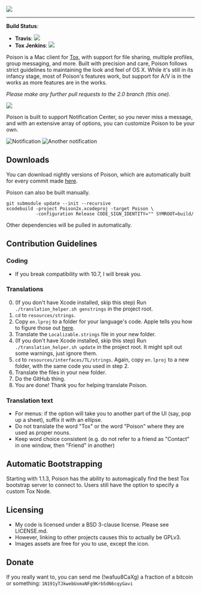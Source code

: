 
![](http://vexx.us/Images/poison1.png)
***
**Build Status**:

* **Travis**: [![](https://travis-ci.org/stal888/Poison.svg?branch=2.0)][travis]  
* **Tox Jenkins**: [![](http://jenkins.tox.im/buildStatus/icon?job=Poison2_OSX)][jenkins]  

Poison is a Mac client for [Tox](https://github.com/irungentoo/ProjectTox-Core),
with support for file sharing, multiple profiles, group messaging, and more. 
Built with precision and care, Poison follows strict guidelines to maintaining 
the look and feel of OS X. While it's still in its infancy stage, most of 
Poison's features work, but support for A/V is in the works as more features 
are in the works.

*Please make any further pull requests to the 2.0 branch (this one).*

![](http://vexx.us/Examples/Poison/lady_stoneheart.png)

Poison is built to support Notification Center, so you never miss a message, 
and with an extensive array of options, you can customize Poison to be your 
own.

![Notification](http://vexx.us/Images/notification-group.png)
![Another notification](http://vexx.us/Images/notification-online.png)

## Downloads

You can download nightly versions of Poison, which are automatically built for 
every commit made [here][jenkins-archive].

Poison can also be built manually.
```
git submodule update --init --recursive
xcodebuild -project Poison2x.xcodeproj -target Poison \
           -configuration Release CODE_SIGN_IDENTITY="" SYMROOT=build/
```
Other dependencies will be pulled in automatically.

## Contribution Guidelines
### Coding
* If you break compatibility with 10.7, I will break you.

### Translations
0. (If you don't have Xcode installed, skip this step) Run
   `./translation_helper.sh genstrings` in the project root.
1. `cd` to `resources/strings`.
2. Copy `en.lproj` to a folder for your language's code. Apple tells you
   how to figure those out [here][apple-doc-lang-codes].
3. Translate the `Localizable.strings` file in your new folder.
4. (If you don't have Xcode installed, skip this step) Run
   `./translation_helper.sh update` in the project root. It might spit out some
   warnings, just ignore them.
5. `cd` to `resources/interfaces/TL/strings`. Again, copy `en.lproj` to a new
   folder, with the same code you used in step 2.
6. Translate the files in your new folder.
7. Do the GitHub thing.
8. You are done! Thank you for helping translate Poison.

### Translation text

- For menus: if the option will take you to another part of the UI 
  (say, pop up a sheet), suffix it with an ellipse.
- Do not translate the word "Tox" or the word "Poison" where they are used as 
  proper nouns.
- Keep word choice consistent (e.g. do not refer to a friend as "Contact" in 
  one window, then "Friend" in another)

## Automatic Bootstrapping

Starting with 1.1.3, Poison has the ability to automagically find the best Tox 
bootstrap server to connect to. Users still have the option to specify a custom 
Tox Node.

## Licensing

* My code is licensed under a BSD 3-clause license. Please see LICENSE.md.
* However, linking to other projects causes this to actually be GPLv3.
* Images assets are free for you to use, except the icon.

## Donate

If you really want to, you can send me (!wafuu8CaXg) a fraction of a bitcoin or
something: `1N191yTJkwebUxmaNFg9Krb5dN6cqyGavi`

[travis]: https://travis-ci.org/stal888/Poison
[jenkins]: http://jenkins.tox.im/job/Poison2_OSX/
[jenkins-archive]: http://jenkins.tox.im/job/Poison2_OSX/lastSuccessfulBuild/artifact/poison/release.zip
[apple-doc-lang-codes]: https://developer.apple.com/library/mac/documentation/macosx/conceptual/bpinternational/Articles/LanguageDesignations.html
